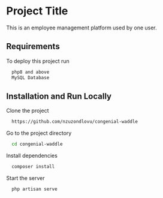 
# Project Title

This is an employee management platform used by one user.

## Requirements

To deploy this project run

```bash
  php8 and above
  MySQL Database
```

## Installation and Run Locally

Clone the project

```bash
  https://github.com/nzuzondlovu/congenial-waddle
```

Go to the project directory

```bash
  cd congenial-waddle
```

Install dependencies

```bash
  composer install
```

Start the server

```bash
  php artisan serve
```
